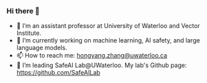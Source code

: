 ### Hi there 👋

- 🌱 I’m an assistant professor at University of Waterloo and Vector Institute.
- 🔭 I’m currently working on machine learning, AI safety, and large language models.
- 📫 How to reach me: hongyang.zhang@uwaterloo.ca
- 👯 I’m leading SafeAI Lab@UWaterloo. My lab's Github page: https://github.com/SafeAILab

<!--
**hongyanz/hongyanz** is a ✨ _special_ ✨ repository because its `README.md` (this file) appears on your GitHub profile.

Here are some ideas to get you started:

- 🔭 I’m currently working on ...
- 🌱 I’m currently learning ...
- 👯 I’m looking to collaborate on ...
- 🤔 I’m looking for help with ...
- 💬 Ask me about ...
- 📫 How to reach me: ...
- 😄 Pronouns: ...
- ⚡ Fun fact: ...
-->
